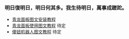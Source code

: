 ### 明日復明日，明日何其多。我生待明日，萬事成蹉跎。
* [青龙面板图文安装教程](/example/qlaz.md)
* [青龙面板使用图文教程](/example/qlaz.md) 待定
* [傻妞机器人图文教程](/example/qlaz.md)   待定
